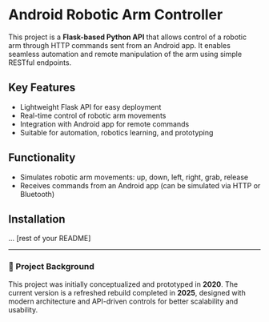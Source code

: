 # Android Robotic Arm Controller

This project is a **Flask-based Python API** that allows control of a robotic arm through HTTP commands sent from an Android app. It enables seamless automation and remote manipulation of the arm using simple RESTful endpoints.

## Key Features
- Lightweight Flask API for easy deployment
- Real-time control of robotic arm movements
- Integration with Android app for remote commands
- Suitable for automation, robotics learning, and prototyping

## Functionality
- Simulates robotic arm movements: up, down, left, right, grab, release
- Receives commands from an Android app (can be simulated via HTTP or Bluetooth)

## Installation
... [rest of your README]

---

### 📘 Project Background

This project was initially conceptualized and prototyped in **2020**. The current version is a refreshed rebuild completed in **2025**, designed with modern architecture and API-driven controls for better scalability and usability.
